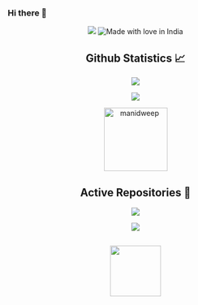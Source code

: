 ### Hi there 👋

<p align = "center">
 <img src="https://activity-graph.herokuapp.com/graph?username=manidweep&theme=cobalt">
 <img src="https://madewithlove.now.sh/in?heart=true&colorB=%2337ff00&template=for-the-badge" alt="Made with love in India">
</p>  
<h2 align="center">Github Statistics 📈</h2>
<p align="center"><a href="https://github.com/manidweep"><img src="https://github-readme-stats.vercel.app/api?username=manidweep&show_icons=true&theme=dark"></a></p>
<p align="center"><a href="https://github.com/manidweep"><img src="https://github-readme-stats.vercel.app/api/top-langs/?username=manidweep&theme=dark&layout=compact"></a></p>
<p align="Center"><img width="125" src="https://komarev.com/ghpvc/?username=manidweepe&style=flat" alt="manidweep"></p>
<h2 align="center">Active Repositories 🥼</h2>
<p align="center"><a href="https://github.com/manidweep/device_motorola_liber"><img src="https://github-readme-stats.vercel.app/api/pin/?username=manidweep&repo=device_motorola_liber&show_owner=false&theme=dark"></a></p>
<p align="center"><a href="https://github.com/manidweep/device_motorola_sm6150-common-1"><img src="https://github-readme-stats.vercel.app/api/pin/?username=manidweep&repo=device_motorola_sm6150-common-1&show_owner=false&theme=dark"></a></p>
<h2 align="center">
<align="center"><img width="100" src="https://media1.giphy.com/media/3o7WIx7urV838kHFzW/giphy.gif"></p>
</h2>
